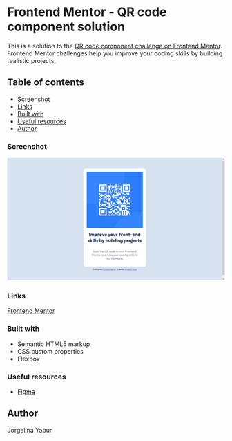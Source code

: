 # Frontend Mentor - QR code component solution

This is a solution to the [QR code component challenge on Frontend Mentor](https://www.frontendmentor.io/challenges/qr-code-component-iux_sIO_H). Frontend Mentor challenges help you improve your coding skills by building realistic projects.

## Table of contents

- [Screenshot](#screenshot)
- [Links](#links)
- [Built with](#built-with)
- [Useful resources](#useful-resources)
- [Author](#author)

### Screenshot

![](./images/Screenshot%202022-08-26%20225926.png)

### Links

[Frontend Mentor](https://www.frontendmentor.io/)

### Built with

- Semantic HTML5 markup
- CSS custom properties
- Flexbox

### Useful resources

- [Figma](https://www.figma.com)

## Author

Jorgelina Yapur
